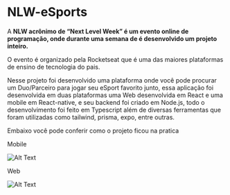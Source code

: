 # NLW-eSports
 
A ****NLW acrônimo de “Next Level Week” é um evento online  de programação, onde durante uma semana de é desenvolvido um projeto inteiro.****

O evento é organizado pela Rocketseat que é uma das maiores plataformas de ensino de tecnologia do pais.

Nesse projeto foi desenvolvido uma plataforma onde você pode procurar um Duo/Parceiro para jogar seu eSport favorito junto, essa aplicação foi desenvolvida em duas plataformas uma Web desenvolvida em React e uma mobile em React-native, e seu backend foi criado em Node.js, todo o desenvolvimento foi feito em Typescript além de diversas ferramentas que foram utilizadas como tailwind, prisma, expo, entre outras.

Embaixo você pode conferir como o projeto ficou na pratica

Mobile

![Alt Text](https://media.giphy.com/media/Ix106F13TDUAa3789b/giphy.gif)


Web

![Alt Text](https://media.giphy.com/media/gIrJwfxBlfEZPfZOWx/giphy.gif)

